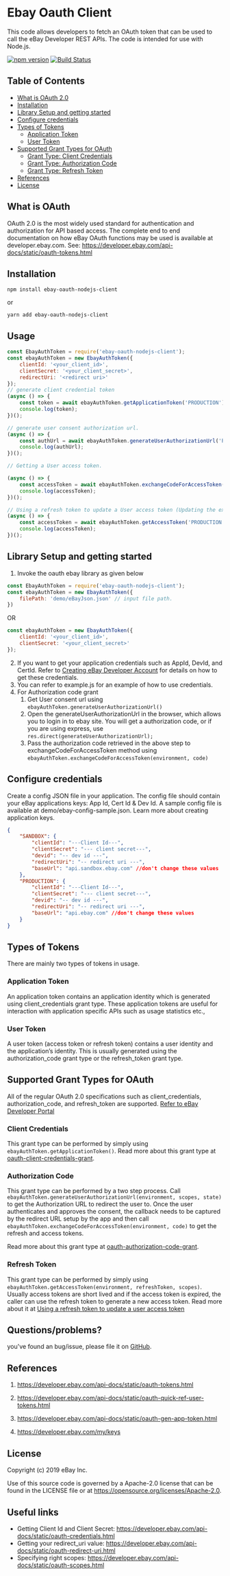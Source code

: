 # Ebay Oauth Client

This code allows developers to fetch an OAuth token that can be used to call the eBay Developer REST APIs.  The code is intended for use with Node.js.

[![npm version](https://badge.fury.io/js/ebay-oauth-nodejs-client.svg)](https://badge.fury.io/js/ebay-oauth-nodejs-client)
[![Build Status](https://travis-ci.com/eBay/ebay-oauth-nodejs-client.svg?branch=master)](https://travis-ci.com/github/eBay/ebay-oauth-nodejs-client)


## Table of Contents

* [What is OAuth 2.0](#what-is-oauth)
* [Installation](#installation)
* [Library Setup and getting started](#library-setup-and-getting-started)
* [Configure credentials](#configure-credentials)
* [Types of Tokens](#types-of-tokens)
   * [Application Token](#application-token)
   * [User Token](#user-token) 
* [Supported Grant Types for OAuth](#supported-grant-types-for-oauth)
    * [Grant Type: Client Credentials](#client-credentials)
    * [Grant Type: Authorization Code](#authorization-code)
    * [Grant Type: Refresh Token](#refresh-token)
* [References](#references)
* [License](#license)

## What is OAuth
OAuth 2.0 is the most widely used standard for authentication and authorization for API based access. The complete end to end documentation on how eBay OAuth functions may be used is available at developer.ebay.com. 
See: https://developer.ebay.com/api-docs/static/oauth-tokens.html

## Installation

```shell
npm install ebay-oauth-nodejs-client
```
or 

```shell
yarn add ebay-oauth-nodejs-client
```

## Usage

```js
const EbayAuthToken = require('ebay-oauth-nodejs-client');
const ebayAuthToken = new EbayAuthToken({
    clientId: '<your_client_id>',
    clientSecret: '<your_client_secret>',
    redirectUri: '<redirect uri>'
});
// generate client credential token
(async () => {
    const token = await ebayAuthToken.getApplicationToken('PRODUCTION');
    console.log(token);
})();

// generate user consent authorization url.
(async () => {
    const authUrl = await ebayAuthToken.generateUserAuthorizationUrl('PRODUCTION', scopes);
    console.log(authUrl);
})();

// Getting a User access token.

(async () => {
    const accessToken = await ebayAuthToken.exchangeCodeForAccessToken('PRODUCTION', code);
    console.log(accessToken);
})();

// Using a refresh token to update a User access token (Updating the expired access token).
(async () => {
    const accessToken = await ebayAuthToken.getAccessToken('PRODUCTION', refreshToken, scopes);
    console.log(accessToken);
})();

```
## Library Setup and getting started

1. Invoke the oauth ebay library as given below
```javascript
const EbayAuthToken = require('ebay-oauth-nodejs-client');
const ebayAuthToken = new EbayAuthToken({
    filePath: 'demo/eBayJson.json' // input file path.
})
```
OR
```javascript
const ebayAuthToken = new EbayAuthToken({
    clientId: '<your_client_id>',
    clientSecret: '<your_client_secret>'
});
```
2. If you want to get your application credentials such as AppId, DevId, and CertId. Refer to [Creating eBay Developer Account](https://developer.ebay.com/api-docs/static/creating-edp-account.html) for details on how to get these credentials.
3. You can refer to example.js for an example of how to use credentials.
4. For Authorization code grant
    1. Get User consent url using ```ebayAuthToken.generateUserAuthorizationUrl()```
    2. Open the generateUserAuthorizationUrl in the browser, which allows you to login in to ebay site. You will get a authorization code, or if you are using express, use ```res.direct(generateUserAuthorizationUrl);```
    3. Pass the authorization code retrieved in the above step to exchangeCodeForAccessToken method using ```ebayAuthToken.exchangeCodeForAccessToken(environment, code)```

## Configure credentials
Create a config JSON file in your application. The config file should contain your eBay applications keys: App Id, Cert Id & Dev Id. A sample config file is available at demo/ebay-config-sample.json. Learn more about creating application keys.

```json
{
    "SANDBOX": {
        "clientId": "---Client Id---",
        "clientSecret": "--- client secret---",
        "devid": "-- dev id ---",
        "redirectUri": "-- redirect uri ---",
        "baseUrl": "api.sandbox.ebay.com" //don't change these values
    },
    "PRODUCTION": {
        "clientId": "---Client Id---",
        "clientSecret": "--- client secret---",
        "devid": "-- dev id ---",
        "redirectUri": "-- redirect uri ---",
        "baseUrl": "api.ebay.com" //don't change these values
    }
}
```

## Types of Tokens
There are mainly two types of tokens in usage.

### Application Token
An application token contains an application identity which is generated using client_credentials grant type. These application tokens are useful for interaction with application specific APIs such as usage statistics etc.,
### User Token
A user token (access token or refresh token) contains a user identity and the application’s identity. This is usually generated using the authorization_code grant type or the refresh_token grant type.

## Supported Grant Types for OAuth
All of the regular OAuth 2.0 specifications such as client_credentials, authorization_code, and refresh_token are supported. [Refer to eBay Developer Portal](https://developer.ebay.com/api-docs/static/oauth-tokens.html)

### Client Credentials
This grant type can be performed by simply using ```ebayAuthToken.getApplicationToken()```. Read more about this grant type at [oauth-client-credentials-grant](https://developer.ebay.com/api-docs/static/oauth-client-credentials-grant.html).

### Authorization Code

This grant type can be performed by a two step process. Call ```ebayAuthToken.generateUserAuthorizationUrl(environment, scopes, state)``` to get the Authorization URL to redirect the user to. Once the user authenticates and approves the consent, the callback needs to be captured by the redirect URL setup by the app and then call ```ebayAuthToken.exchangeCodeForAccessToken(environment, code)``` to get the refresh and access tokens.

Read more about this grant type at [oauth-authorization-code-grant](https://developer.ebay.com/api-docs/static/oauth-authorization-code-grant.html).

### Refresh Token

This grant type can be performed by simply using ```ebayAuthToken.getAccessToken(environment, refreshToken, scopes)```. Usually access tokens are short lived and if the access token is expired, the caller can use the refresh token to generate a new access token. Read more about it at [Using a refresh token to update a user access token](https://developer.ebay.com/api-docs/static/oauth-auth-code-grant-request.html)

## Questions/problems?
you've found an bug/issue, please file it on [GitHub](https://github.com/eBay/ebay-oauth-nodejs-client/issues).

## References

1. https://developer.ebay.com/api-docs/static/oauth-tokens.html

2. https://developer.ebay.com/api-docs/static/oauth-quick-ref-user-tokens.html

3. https://developer.ebay.com/api-docs/static/oauth-gen-app-token.html

4. https://developer.ebay.com/my/keys

## License 
Copyright (c) 2019 eBay Inc.

Use of this source code is governed by a Apache-2.0 license that can be found in the LICENSE file or at https://opensource.org/licenses/Apache-2.0.

## Useful links

* Getting Client Id and Client Secret: https://developer.ebay.com/api-docs/static/oauth-credentials.html
* Getting your redirect_uri value: https://developer.ebay.com/api-docs/static/oauth-redirect-uri.html
* Specifying right scopes: https://developer.ebay.com/api-docs/static/oauth-scopes.html
